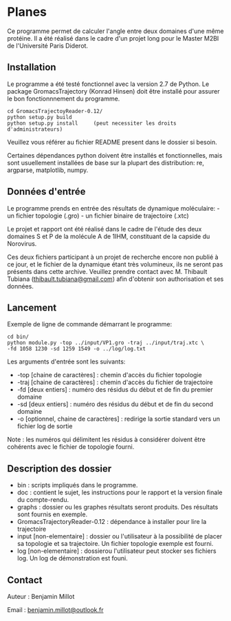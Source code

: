 # Planes

Ce programme permet de calculer l'angle entre deux domaines
d'une même protéine. Il a été réalisé dans le cadre d'un projet long
pour le Master M2BI de l'Université Paris Diderot.

## Installation

Le programme a été testé fonctionnel avec la version 2.7 de Python.
Le package GromacsTrajectory (Konrad Hinsen) doit être installé pour
assurer le bon fonctionnnement du programme.

    cd GromacsTrajectoyReader-0.12/
    python setup.py build
    python setup.py install     (peut necessiter les droits d'administrateurs)

Veuillez vous référer au fichier README present dans le dossier si besoin.

Certaines dépendances python doivent être installés et fonctionnelles, mais
sont usuellement installées de base sur la plupart des distribution: re,
argparse, matplotlib, numpy.

## Données d'entrée

Le programme prends en entrée des résultats de dynamique moléculaire:
    - un fichier topologie (.gro)
    - un fichier binaire de trajectoire (.xtc)

Le projet et rapport ont été réalisé dans le cadre de l'étude des deux domaines
S et P de la molécule A de 1IHM, constituant de la capside du Norovirus.

Ces deux fichiers participant à un projet de recherche encore non publié à ce
jour, et le fichier de la dynamique étant très volumineux, ils ne seront pas
présents dans cette archive. Veuillez prendre contact avec M. Thibault Tubiana
(thibault.tubiana@gmail.com) afin d'obtenir son authorisation et ses données.

## Lancement

Exemple de ligne de commande démarrant le programme:
    
    cd bin/
    python module.py -top ../input/VP1.gro -traj ../input/traj.xtc \
    -fd 1058 1230 -sd 1259 1549 -o ../log/log.txt

Les arguments d'entrée sont les suivants:

- -top [chaine de caractères] : chemin d'accès du fichier topologie
- -traj [chaine de caractères] : chemin d'accès du fichier de trajectoire
- -fd [deux entiers] : numéro des résidus du début et de fin du premier
                       domaine
- -sd [deux entiers] : numéro des résidus du début et de fin du second
                       domaine
- -o [optionnel, chaine de caractères] : redirige la sortie standard vers
                                         un fichier log de sortie

Note : les numéros qui délimitent les résidus à considérer doivent être
cohérents avec le fichier de topologie fourni.

## Description des dossier

- bin : scripts impliqués dans le programme.
- doc : contient le sujet, les instructions pour le rapport et la version finale
        du compte-rendu.
- graphs : dossier ou les graphes résultats seront produits. Des résultats sont
           fournis en exemple.
- GromacsTrajectoryReader-0.12 : dépendance à installer pour lire la trajectoire
- input [non-elementaire] : dossier ou l'utilisateur à la possibilité de placer
                            sa topologie et sa trajectoire. Un fichier topologie
                            exemple est fourni.
- log [non-elementaire] : dossierou l'utilisateur peut stocker ses fichiers log.
                          Un log de démonstration est founi.

## Contact

Auteur : Benjamin Millot

Email : benjamin.millot@outlook.fr
